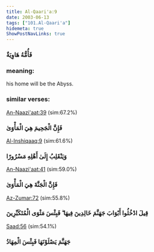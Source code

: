 ```yaml
---
title: Al-Qaari'a:9
date: 2003-06-13
tags: ["101.Al-Qaari'a"]
hidemeta: true 
ShowPostNavLinks: true 
---
```

### فَأُمُّهُ هَاوِيَةٌ
### meaning: 
his home will be the Abyss.
### similar verses: 

[An-Naazi'aat:39](/79/39) (sim:67.2%)

### فَإِنَّ الْجَحِيمَ هِيَ الْمَأْوَىٰ

[Al-Inshiqaaq:9](/84/9) (sim:61.6%)

### وَيَنْقَلِبُ إِلَىٰ أَهْلِهِ مَسْرُورًا

[An-Naazi'aat:41](/79/41) (sim:59.0%)

### فَإِنَّ الْجَنَّةَ هِيَ الْمَأْوَىٰ

[Az-Zumar:72](/39/72) (sim:55.8%)

### قِيلَ ادْخُلُوا أَبْوَابَ جَهَنَّمَ خَالِدِينَ فِيهَا ۖ فَبِئْسَ مَثْوَى الْمُتَكَبِّرِينَ

[Saad:56](/38/56) (sim:54.1%)

### جَهَنَّمَ يَصْلَوْنَهَا فَبِئْسَ الْمِهَادُ
